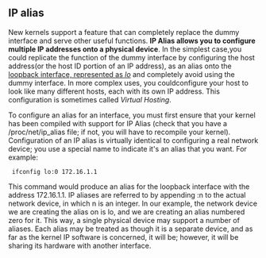 ## IP alias

New kernels support a feature that can completely replace the dummy interface and serve other useful
functions. **IP Alias allows you to configure multiple IP addresses onto a physical device**. In the simplest case,you could replicate the function of the dummy interface by configuring the host address(or the host ID portion of an IP address), as an alias onto the [loopback interface, represented as *lo*](../linux_network_devices/linux_interfaces.md) and completely avoid using the dummy interface. In more complex uses, you couldconfigure your host to look like many different hosts, each with its own IP address. This configuration is
sometimes called *Virtual Hosting*.

To configure an alias for an interface, you must first ensure that your kernel has been compiled with support
for IP Alias (check that you have a /proc/net/ip_alias file; if not, you will have to recompile your
kernel). Configuration of an IP alias is virtually identical to configuring a real network device; you use a special name to indicate it's an alias that you want. For example:
```
 ifconfig lo:0 172.16.1.1
```

This command would produce an alias for the loopback interface with the address 172.16.1.1. IP aliases
are referred to by appending :n to the actual network device, in which n is an integer. In our example, the
network device we are creating the alias on is lo, and we are creating an alias numbered zero for it. This
way, a single physical device may support a number of aliases.
Each alias may be treated as though it is a separate device, and as far as the kernel IP software is concerned, it will be; however, it will be sharing its hardware with another interface.


